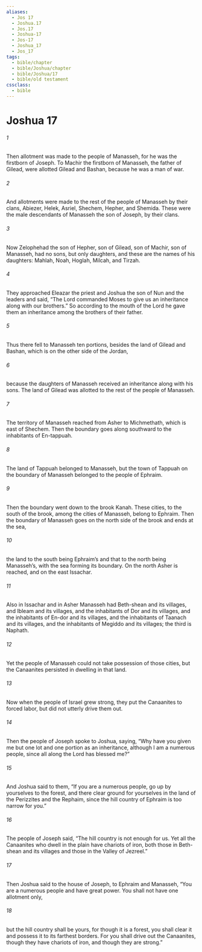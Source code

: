```yaml
---
aliases:
  - Jos 17
  - Joshua.17
  - Jos.17
  - Joshua-17
  - Jos-17
  - Joshua_17
  - Jos_17
tags:
  - bible/chapter
  - bible/Joshua/chapter
  - bible/Joshua/17
  - bible/old testament
cssclass:
  - bible
---
```


# Joshua 17

###### 1
Then allotment was made to the people of Manasseh, for he was the firstborn of Joseph. To Machir the firstborn of Manasseh, the father of Gilead, were allotted Gilead and Bashan, because he was a man of war.
###### 2
And allotments were made to the rest of the people of Manasseh by their clans, Abiezer, Helek, Asriel, Shechem, Hepher, and Shemida. These were the male descendants of Manasseh the son of Joseph, by their clans.
###### 3
Now Zelophehad the son of Hepher, son of Gilead, son of Machir, son of Manasseh, had no sons, but only daughters, and these are the names of his daughters: Mahlah, Noah, Hoglah, Milcah, and Tirzah.
###### 4
They approached Eleazar the priest and Joshua the son of Nun and the leaders and said, “The Lord commanded Moses to give us an inheritance along with our brothers.” So according to the mouth of the Lord he gave them an inheritance among the brothers of their father.
###### 5
Thus there fell to Manasseh ten portions, besides the land of Gilead and Bashan, which is on the other side of the Jordan,
###### 6
because the daughters of Manasseh received an inheritance along with his sons. The land of Gilead was allotted to the rest of the people of Manasseh.
###### 7
The territory of Manasseh reached from Asher to Michmethath, which is east of Shechem. Then the boundary goes along southward to the inhabitants of En-tappuah.
###### 8
The land of Tappuah belonged to Manasseh, but the town of Tappuah on the boundary of Manasseh belonged to the people of Ephraim.
###### 9
Then the boundary went down to the brook Kanah. These cities, to the south of the brook, among the cities of Manasseh, belong to Ephraim. Then the boundary of Manasseh goes on the north side of the brook and ends at the sea,
###### 10
the land to the south being Ephraim’s and that to the north being Manasseh’s, with the sea forming its boundary. On the north Asher is reached, and on the east Issachar.
###### 11
Also in Issachar and in Asher Manasseh had Beth-shean and its villages, and Ibleam and its villages, and the inhabitants of Dor and its villages, and the inhabitants of En-dor and its villages, and the inhabitants of Taanach and its villages, and the inhabitants of Megiddo and its villages; the third is Naphath.
###### 12
Yet the people of Manasseh could not take possession of those cities, but the Canaanites persisted in dwelling in that land.
###### 13
Now when the people of Israel grew strong, they put the Canaanites to forced labor, but did not utterly drive them out.
###### 14
Then the people of Joseph spoke to Joshua, saying, “Why have you given me but one lot and one portion as an inheritance, although I am a numerous people, since all along the Lord has blessed me?”
###### 15
And Joshua said to them, “If you are a numerous people, go up by yourselves to the forest, and there clear ground for yourselves in the land of the Perizzites and the Rephaim, since the hill country of Ephraim is too narrow for you.”
###### 16
The people of Joseph said, “The hill country is not enough for us. Yet all the Canaanites who dwell in the plain have chariots of iron, both those in Beth-shean and its villages and those in the Valley of Jezreel.”
###### 17
Then Joshua said to the house of Joseph, to Ephraim and Manasseh, “You are a numerous people and have great power. You shall not have one allotment only,
###### 18
but the hill country shall be yours, for though it is a forest, you shall clear it and possess it to its farthest borders. For you shall drive out the Canaanites, though they have chariots of iron, and though they are strong.”


